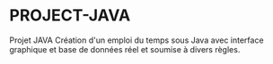 # PROJECT-JAVA

Projet JAVA
Création d'un emploi du temps sous Java avec interface graphique et base de données réel et soumise à divers règles. 
